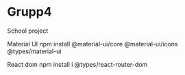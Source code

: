 # Grupp4
School project

Material UI
npm install @material-ui/core @material-ui/icons @types/material-ui

React dom
npm install i @types/react-router-dom